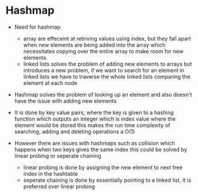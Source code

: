 # Hashmap
- Need for hashmap
	- array are effeceint at retriving values using index, but they fall apart when new elements are being added into the array which necessitates copying over the entire array to make room for new elements
	- linked lists solves the problem of adding new elements to arrays but introduces a new problem, if we want to search for an element in linked lists we have to traverse the whole linked lists comparing the element at each node

- Hashmap solves the problem of looking up an element and also doesn't have the issue with adding new elements
- It is done by key value pairs, where the key is given to a hashing function which outputs an integer which is index value where the element would be stored this makes the run time complexity of searching, adding and deleting operations a O(1)
- However there are issues with hashmaps such as collision which happens when two keys gives the same index this could be solved by linear probing or seperate chaining
	- linear probing is done by assigning the new element to next free index in the hashtable
	- seperate chaining is done by essentially pointing to a linked list, it is preferred over linear probing

